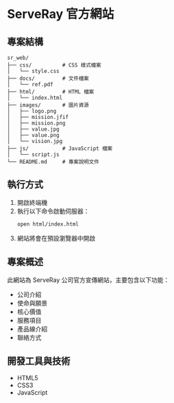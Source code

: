 # ServeRay 官方網站

## 專案結構

```
sr_web/
├── css/          # CSS 樣式檔案
│   └── style.css
├── docs/         # 文件檔案
│   └── ref.pdf
├── html/         # HTML 檔案
│   └── index.html
├── images/       # 圖片資源
│   ├── logo.png
│   ├── mission.jfif
│   ├── mission.png
│   ├── value.jpg
│   ├── value.png
│   └── vision.jpg
├── js/           # JavaScript 檔案
│   └── script.js
└── README.md     # 專案說明文件
```

## 執行方式

1. 開啟終端機
2. 執行以下命令啟動伺服器：
   ```bash
   open html/index.html
   ```
3. 網站將會在預設瀏覽器中開啟

## 專案概述

此網站為 ServeRay 公司官方宣傳網站，主要包含以下功能：
- 公司介紹
- 使命與願景
- 核心價值
- 服務項目
- 產品線介紹
- 聯絡方式

## 開發工具與技術
- HTML5
- CSS3
- JavaScript
